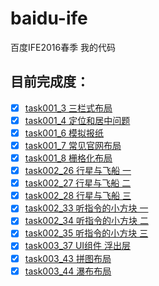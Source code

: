 # baidu-ife
百度IFE2016春季 我的代码

## 目前完成度：

+ [x] [task001_3 三栏式布局](http://xxthink.com/baidu-ife/task/task001/task001_3/index.html)
+ [x] [task001_4 定位和居中问题](http://xxthink.com/baidu-ife/task/task001/task001_4/index.html)
+ [x] [task001_6 模拟报纸](http://xxthink.com/baidu-ife/task/task001/task001_6/index.html)
+ [x] [task001_7 常见官网布局](http://xxthink.com/baidu-ife/task/task001/task001_7/index.html)
+ [x] [task001_8 栅格化布局](http://xxthink.com/baidu-ife/task/task001/task001_8/index.html)
+ [x] [task002_26 行星与飞船 一](http://xxthink.com/baidu-ife/task/task002/task002_26/index.html)
+ [x] [task002_27 行星与飞船 二](http://xxthink.com/baidu-ife/task/task002/task002_27/index.html)
+ [x] [task002_28 行星与飞船 三](http://xxthink.com/baidu-ife/task/task002/task002_28/index.html)
+ [x] [task002_33 听指令的小方块 一](http://xxthink.com/baidu-ife/task/task002/task002_33/index.html)
+ [x] [task002_34 听指令的小方块 二](http://xxthink.com/baidu-ife/task/task002/task002_34/index.html)
+ [x] [task002_35 听指令的小方块 三](http://xxthink.com/baidu-ife/task/task002/task002_35/index.html)
+ [x] [task003_37 UI组件 浮出层](http://xxthink.com/baidu-ife/task/task003/task003_37/index.html)
+ [x] [task003_43 拼图布局](http://xxthink.com/baidu-ife/task/task003/task003_43/index.html)
+ [x] [task003_44 瀑布布局](http://xxthink.com/baidu-ife/task/task003/task003_44/index.html)
